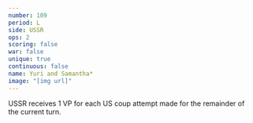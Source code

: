 ```yaml
---
number: 109
period: L
side: USSR
ops: 2
scoring: false
war: false
unique: true
continuous: false
name: Yuri and Samantha*
image: "[img url]"
---
```

USSR receives 1 VP for each US coup attempt made for the remainder of the current turn.
